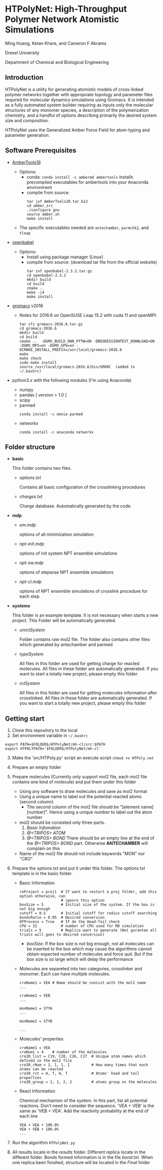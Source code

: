 # HTPolyNet: High-Throughput Polymer Network Atomistic Simulations

Ming Huang, Ketan Khare, and Cameron F Abrams

Drexel University

Department of Chemical and Biological Engineering

## Introduction

HTPolyNet is a utility for generating atomistic models of cross-linked polymer networks together with appropriate topology and parameter files required for molecular dynamics simulations using Gromacs.  It is intended as a fully automated system builder requiring as inputs only the molecular structures of any monomer species, a description of the polymerization chemistry, and a handful of options describing primarily the desired system size and composition.

HTPolyNet uses the Generalized Amber Force Field for atom-typing and parameter generation.

## Software Prerequisites
* [AmberTools19](https://ambermd.org/GetAmber.php#ambertools)
  - Options:
     * conda: `conda install -c ambermd ambertools` installs precompiled executables for ambertools into your Anaconda environment
     * compile from source:
       ```
       tar jxf AmberTools20.tar.bz2
       cd amber_src
       ./configure gnu
       source amber.sh
       make install
       ```
  - The specific executables needed are `antechamber`, `parmchk2`, and `tleap`
* [openbabel](http://openbabel.org/wiki/Category:Installation)
    - Options:
       * Install using package manager (Linux)
       * compile from source: (download tar file from the official website)
         ```
         tar zxf openbabel-2.3.2.tar.gz
         cd openbabel-2.3.2
         mkdir build
         cd build
         cmake ..
         make -j4
         make install
         ```
* [gromacs](https://manual.gromacs.org/documentation/2020/install-guide/index.html) v2016
  - Notes for 2016.6 on OpenSUSE Leap 15.2 with cuda 11 and openMPI:
    ```
    tar xfz gromacs-2016.6.tar.gz
    cd gromacs-2016.6
    mkdir build
    cd build
    cmake ..  -DGMX_BUILD_OWN_FFTW=ON -DREGRESSIONTEST_DOWNLOAD=ON -DGMX_MPI=on -DGMX_GPU=on -DCMAKE_INSTALL_PREFIX=/usr/local/gromacs-2016.6
    make
    make check
    sudo make install
    source /usr/local/gromacs-2016.6/bin/GMXRC  (added to ~/.bashrc)
    ```
  
* python3.x with the following modules (I'm using Anaconda)
  - numpy
  - pandas [ version > 1.0 ] 
  - scipy
  - parmed
    ```
    conda install -c omnia parmed
    ```
  - networkx
    ```
    conda install -c anaconda networkx
    ```
  
## Folder structure
* **basic**

  This folder contains two files. 
  - *options.txt* 
  
     Contains all basic configuration of the crosslinking procedures
  - *charges.txt*
    
    Charge database. Automatically generated by the code. 
   
* **mdp**
  
  - *em.mdp*        <p>options of all minimization simulation
  - *npt-init.mdp*  <p>options of init system NPT ensemble simulations
  - *npt-sw.mdp*    <p>options of stepwise NPT ensemble simulations 
  - *npt-cl.mdp*    <p>options of NPT ensemble simulations of crosslink procedure for 
                    each step
* **systems**

  This folder is an example template. It is not necessary when starts a new project. This
  Folder will be automatically generated.
  
  - *unrctSystem*   <p>Folder contains raw mol2 file. The folder also contains 
                        other files which generated by antechamber and parmed
  - *typeSystem*    <p>All files in this folder are used for getting charge 
                        for reacted molecules. All files in these folder are 
                        automatically generated. If you want to start a totally 
                        new project, please empty this folder
  - *rctSystem*     <p>All files in this folder are used for getting molecules 
                        information after crosslinked. All files in these folder are 
                        automatically generated. If you want to start a totally 
                        new project, please empty this folder

## Getting start
1. Clone this repository to the local
2. Set environment variable in ```~/.bashrc```
```
export PATH=$FOLDER$/HTPolyNet/mh-cl/src:$PATH
export HTPOLYPATH='$FOLDER$/HTPolyNet/mh-cl'
```
3. Make the 'src/HTPoly.py' script an execute script ```chmod +x HTPoly.net```
4. Prepare an empty folder
5. Prepare molecules (Currently only support mol2 file, each mol2 file contains one
    kind of molecule) and put them under this folder
    * Using any software to draw molecules and save as mol2 format
    * Using a unique name to label out the potential reacted atoms (second column)
        * The second column of the mol2 file should be "\[element name\]\[number\]".
           Hence using a unique number to label out the atom number
    * mol2 should be consisted only three parts.
        1. *Basic Infomation* 
        2. *@\<TRIPOS\> ATOM*  
        3. *@\<TRIPOS\> BOND* 
      There should be an empty line at the end of the *@\<TRIPOS\> BOND* part. 
      Otherwise **ANTECHAMBER** will complain on this
    * Name of the mol2 file should not include keywords "MON" nor "CRO"
6. Prepare the *options.txt* and put it under this folder. The *options.txt* template is 
    in the basic folder.
    
    - Basic Information
        ```
        reProject = proj1  # If want to restart a proj folder, add this option otherwise, can 
                           # ignore this option 
        boxSize = 5        # Initial size of the system. If the box is not big enough
        cutoff = 0.5       # Initial cutoff for radius cutoff searching
        bondsRatio = 0.95  # Desired conversion 
        HTProcess = True   # If do the Head-Tail check 
        CPU = 32           # number of CPU used for MD simulation
        trials = 5         # Replica want to generate (Not gurantee all trials will goes to desired conversion)
        ```
        - *boxSize*: If the box size is not big enough, not all molecules can be
                        inserted to the box which may cause the algorithms cannot
                        obtain expected number of molecules and force quit. 
                        But if the box size is so large which will delay the 
                        performance
                        
    - Molecules are separeted into two categories, crosslinker and monomer. Each 
        can have multiple molecules. 
        ```
        croName1 = VEA # Name should be consist with the mol2 name 
        ...
       
        croName2 = VEB
        ...
       
        monName1 = STYA
        ...
        
        monName2 = STYB
        
        ...
        ``` 
    - Molecules' properties
        ```
        croName1 = VEA
        croNum1 = 4    # number of the molecules
        cro1R_list = C19, C20, C26, C27  # Unique atom names which defined in the mol2 file
        cro1R_rNum = 1, 1, 1, 1          # How many times that each atoms can be reacted
        cro1R_rct = H, T, H, T           # Atoms' head and tail properties 
        cro1R_group = 1, 1, 2, 2         # atoms group on the molecules 
        ```
    
    - React Information
    
        Chemical mechanism of the system. In this part, list all potential reactions.
        Don't need to consider the sequence. 'VEA + VEB' is the same as 'VEB + VEA'.
        Add the reactivity probability at the end of each line
        ```
        VEA + VEA + 100.0%
        VEA + VEB + 100.0%
        ...
        ```
4. Run the algorithm
    ```HTPolyNet.py```
    
5. All results locate in the *results* folder. Different replica locate in the 
    different folder. Bonds formed information is in the file *bond.txt*. When
    one replica been finished, structure will be located in the *Final* folder 
